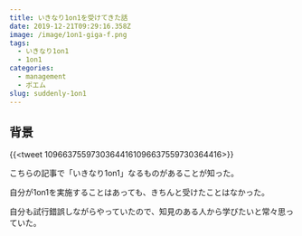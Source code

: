 ```yaml
---
title: いきなり1on1を受けてきた話
date: 2019-12-21T09:29:16.358Z
image: /image/1on1-giga-f.png
tags:
  - いきなり1on1
  - 1on1
categories:
  - management
  - ポエム
slug: suddenly-1on1
---
```

## 背景

{{<tweet 10966375597303644161096637559730364416>}}

こちらの記事で「いきなり1on1」なるものがあることが知った。

自分が1on1を実施することはあっても、きちんと受けたことはなかった。

自分も試行錯誤しながらやっていたので、知見のある人から学びたいと常々思っていた。
